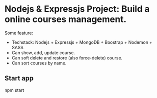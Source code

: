 # Nodejs & Expressjs Project: Build a online courses management.
Some feature: 
- Techstack: Nodejs + Expressjs + MongoDB + Boostrap + Nodemon + SASS.
- Can show, add, update course.
- Can soft delete and restore (also force-delete) course.
- Can sort courses by name.
## Start app 
npm start

